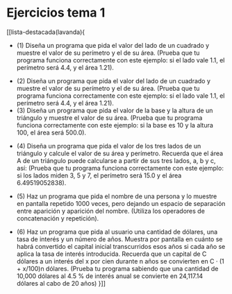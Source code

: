 # Ejercicios tema 1

[[lista-destacada(lavanda){
* (1) Diseña un programa que pida el valor del lado de un cuadrado 
y muestre el valor de su perímetro y el de su área. (Prueba que 
tu programa funciona correctamente con este ejemplo: si el lado vale 
1.1, el perímetro será 4.4, y el área 1.21).
+ (2) Diseña un programa que pida el valor del lado de un cuadrado 
y muestre el valor de su perímetro y el de su área. (Prueba que 
tu programa funciona correctamente con este ejemplo: si el lado vale 
1.1, el perímetro será 4.4, y el área 1.21).
+ (3) Diseña un programa que pida el valor de la base y la altura de 
un triángulo y muestre el valor de su área. (Prueba que tu 
programa funciona correctamente con este ejemplo: si la base es 10 
y la altura 100, el área será 500.0).
- (4) Diseña un programa que pida el valor de los tres lados de un 
triángulo y calcule el valor de su área y perímetro. Recuerda 
que el área A de un triángulo puede calcularse a partir de sus 
tres lados, a, b y c, así: 
(Prueba que tu programa funciona correctamente con este 
ejemplo: si los lados miden 3, 5 y 7, el perímetro será 15.0 y el área 
6.49519052838).
+ (5) Haz un programa que pida el nombre de una persona y lo 
muestre en pantalla repetido 1000 veces, pero dejando un 
espacio de separación entre aparición y aparición del nombre. 
(Utiliza los operadores de concatenación y repetición).
- (6) Haz un programa que pida al usuario una cantidad de dólares, 
una tasa de interés y un número de años. Muestra por pantalla 
en cuánto se habrá convertido el capital inicial transcurridos 
esos años si cada año se aplica la tasa de interés introducida. 
Recuerda que un capital de C dólares a un interés del x por cien 
durante n años se convierten en C · (1 + x/100)n dólares. 
(Prueba tu programa sabiendo que una cantidad de 10,000 dólares al 
4.5 % de interés anual se convierte en 24,117.14 dólares al cabo de 
20 años)
}]]
